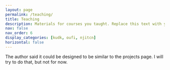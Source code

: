 ```yaml
---
layout: page
permalink: /teaching/
title: Teaching
description: Materials for courses you taught. Replace this text with your description.
nav: false
nav_order: 6
display_categories: [kudk, oufi, njitcn]
horizontal: false
---
```


The author said it could be designed to be similar to the projects page. I will try to do that, but not for now.
